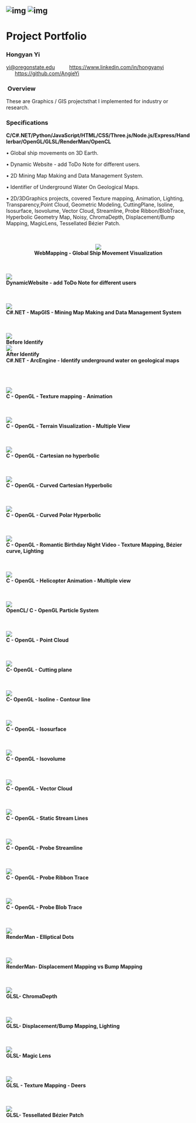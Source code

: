 ## ![img](/img/clip_image002.gif) ![img](/img/clip_image004.jpg)

# Project Portfolio 

### **Hongyan Yi**

yi@oregonstate.edu           https://www.linkedin.com/in/hongyanyi        https://github.com/AngieYi 

###  Overview

These are Graphics / GIS projectsthat I implemented for industry or research.

### Specifications

**C/C#.NET/Python/JavaScript/HTML/CSS/Three.js/Node.js/Express/Handlerbar/OpenGL/GLSL/RenderMan/OpenCL**

• Global ship movements on 3D Earth.

• Dynamic Website - add ToDo Note for different users.

• 2D Mining Map Making and Data Management System.

• Identifier of Underground Water On Geological Maps.

• 2D/3DGraphics projects, covered Texture mapping, Animation, Lighting, Transparency,Point Cloud, Geometric Modeling, CuttingPlane, Isoline, Isosurface, Isovolume, Vector Cloud, Streamline, Probe Ribbon/BlobTrace, Hyperbolic Geometry Map, Noisy, ChromaDepth, Displacement/Bump Mapping, MagicLens, Tessellated Bézier Patch.

<p align="center">
  <br>
  <br>
  <img src="/img/clip_image006.jpg"><br>
  <b>WebMapping - Global Ship Movement Visualization</b>
  <br>
  <br>
  <br>
  
  <img src="/img/clip_image008.jpg"><br>
  <b>DynamicWebsite - add ToDo Note for different users</b>
  <br>
  <br>
  <br>
  
  <img src="/img/clip_image010.jpg"><br>
  <b>C#.NET - MapGIS - Mining Map Making and Data Management System</b>
  <br>
  <br>
  <br>
  
  <img src="/img/clip_image012.jpg"><br>
  <b>Before Identify</b><br>
  <img src="/img/clip_image014.jpg"><br>
  <b>After Identify</b><br>
  <b>C#.NET - ArcEngine - Identify underground water on geological maps</b><br>
  <br>
  <br>
  <br>
  
  <img src="/img/clip_image016.gif"><br>
  <b>C - OpenGL - Texture mapping - Animation</b>
  <br>
  <br>
  <br>
  
  <img src="/img/clip_image018.jpg"><br>
  <b>C - OpenGL - Terrain Visualization - Multiple View</b>
  <br>
  <br>
  <br>
  
  <img src="/img/clip_image020.jpg"><br>
  <b>C - OpenGL - Cartesian no hyperbolic</b>
  <br>
  <br>
  <br>
  
  <img src="/img/clip_image022.jpg"><br>
  <b>C - OpenGL - Curved Cartesian Hyperbolic</b>
  <br>
  <br>
  <br>
  
  <img src="/img/clip_image024.jpg"><br>
  <b>C - OpenGL - Curved Polar Hyperbolic</b>
  <br>
  <br>
  <br>
  
  <img src="/img/clip_image026.jpg"><br>
  <b>C - OpenGL - Romantic Birthday Night Video - Texture Mapping, Bézier curve, Lighting</b>
  <br>
  <br>
  <br>
  
  <img src="/img/clip_image028.jpg"><br>
  <b>C - OpenGL - Helicopter Animation - Multiple view</b>
  <br>
  <br>
  <br>
  
  <img src="/img/clip_image030.jpg"><br>
  <b>OpenCL/ C - OpenGL Particle System</b>
  <br>
  <br>
  <br>
  
  <img src="/img/clip_image032.jpg"><br>
  <b>C - OpenGL - Point Cloud</b>
  <br>
  <br>
  <br>
  
  <img src="/img/clip_image034.jpg"><br>
  <b>C- OpenGL - Cutting plane</b>
  <br>
  <br>
  <br>
  
  <img src="/img/clip_image036.jpg"><br>
  <b>C- OpenGL - Isoline - Contour line</b>
  <br>
  <br>
  <br>
  
  <img src="/img/clip_image038.jpg"><br>
  <b>C - OpenGL - Isosurface</b>
  <br>
  <br>
  <br>
  
  <img src="/img/clip_image040.jpg"><br>
  <b>C - OpenGL - Isovolume</b>
  <br>
  <br>
  <br>
  
  <img src="/img/clip_image042.jpg"><br>
  <b>C - OpenGL - Vector Cloud</b>
  <br>
  <br>
  <br>
  
  <img src="/img/clip_image044.jpg"><br>
  <b>C - OpenGL - Static Stream Lines</b>
  <br>
  <br>
  <br>
  
  <img src="/img/clip_image046.jpg"><br>
  <b>C - OpenGL - Probe Streamline</b>
  <br>
  <br>
  <br>
  
  <img src="/img/clip_image048.jpg"><br>
  <b>C - OpenGL - Probe Ribbon Trace</b>
  <br>
  <br>
  <br>
  
  <img src="/img/clip_image050.jpg"><br>
  <b>C - OpenGL - Probe Blob Trace</b>
  <br>
  <br>
  <br>
  
  <img src="/img/clip_image052.jpg"><br>
  <b>RenderMan - Elliptical Dots</b>
  <br>
  <br>
  <br>
  
  <img src="/img/clip_image054.jpg"><br>
  <b>RenderMan- Displacement Mapping vs Bump Mapping</b>
  <br>
  <br>
  <br>
  
  <img src="/img/clip_image056.jpg"><br>
  <b>GLSL- ChromaDepth</b>
  <br>
  <br>
  <br>
  
  <img src="/img/clip_image058.jpg"><br>
  <b>GLSL- Displacement/Bump Mapping, Lighting</b>
  <br>
  <br>
  <br>
  
  <img src="/img/clip_image062.jpg"><br>
  <b>GLSL- Magic Lens</b>
  <br>
  <br>
  <br>
  
  <img src="/img/clip_image064.jpg"><br>
  <b>GLSL - Texture Mapping - Deers</b>
  <br>
  <br>
  <br>
  
  <img src="/img/clip_image066.jpg"><br>
  <b>GLSL- Tessellated Bézier Patch</b>
  <br>
  <br>
  <br>
    
</p>
